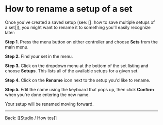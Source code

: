 # How to rename a setup of a set

Once you've created a saved setup (see: [[: how to save multiple setups of a set]]), you might want to rename it to something you'll easily recognize later:

**Step 1.** Press the menu button on either controller and choose **Sets** from the main menu.

**Step 2.** Find your set in the menu.

**Step 3.** Click on the dropdown menu at the bottom of the set listing and choose **Setups**. This lists all of the available setups for a given set.

**Step 4.** Click on the **Rename** icon next to the setup you'd like to rename.

**Step 5.** Edit the name using the keyboard that pops up, then click **Confirm** when you're done entering the new name.

Your setup will be renamed moving forward.

---

Back: [[Studio / How tos]]
